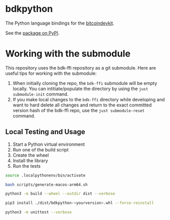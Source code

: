 # bdkpython

The Python language bindings for the [bitcoindevkit](https://github.com/bitcoindevkit).

See the [package on PyPI](https://pypi.org/project/bdkpython/).

# Working with the submodule

This repository uses the bdk-ffi repository as a git submodule. Here are useful tips for working with the submodule:

1. When initially cloning the repo, the `bdk-ffi` submodule will be empty locally. You can intitiate/populate the directory by using the `just submodule-init` command.
2. If you make local changes to the `bdk-ffi` directory while developing and want to hard delete all changes and return to the exact committed version hash of the bdk-ffi repo, use the `just submodule-reset` command.

## Local Testing and Usage

1. Start a Python virtual environment
2. Run one of the build script
3. Create the wheel
4. Install the library
5. Run the tests

```sh
source .localpythonenv/bin/activate

bash scripts/generate-macos-arm64.sh

python3 -m build --wheel --outdir dist --verbose 

pip3 install ./dist/bdkpython-<yourversion>.whl --force-reinstall

python3 -m unittest --verbose
```
